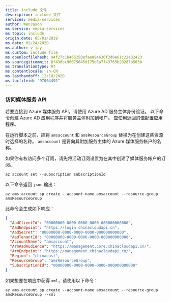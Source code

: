 ```yaml
---
title: include 文件
description: include 文件
services: media-services
author: WenJason
ms.service: media-services
ms.topic: include
origin.date: 05/01/2019
ms.date: 02/24/2020
ms.author: v-jay
ms.custom: include file
ms.openlocfilehash: 94f27c1b465250efae894636f2d0e61c22a32423
ms.sourcegitcommit: 8f438bc90075645d175d6a7f43765b20287b503b
ms.translationtype: HT
ms.contentlocale: zh-CN
ms.lasthandoff: 12/10/2020
ms.locfileid: "97004492"
---
```

### <a name="access-the-media-services-api"></a>访问媒体服务 API

若要连接到 Azure 媒体服务 API，请使用 Azure AD 服务主体身份验证。 以下命令创建 Azure AD 应用程序并将服务主体附加到帐户。 应使用返回的值配置应用程序。

在运行脚本之前，应将 `amsaccount` 和 `amsResourceGroup` 替换为在创建这些资源时选择的名称。 `amsaccount` 是要向其附加服务主体的 Azure 媒体服务帐户的名称。

如果你有权访问多个订阅，请先将活动订阅设置为在其中创建了媒体服务帐户的订阅。

```azurecli
az account set --subscription subscriptionId
```

以下命令返回 `json` 输出：

```azurecli
az ams account sp create --account-name amsaccount --resource-group amsResourceGroup
```

此命令会生成如下响应：

```json
{
  "AadClientId": "00000000-0000-0000-0000-000000000000",
  "AadEndpoint": "https://login.chinacloudapi.cn",
  "AadSecret": "00000000-0000-0000-0000-000000000000",
  "AadTenantId": "00000000-0000-0000-0000-000000000000",
  "AccountName": "amsaccount",
  "ArmAadAudience": "https://management.core.chinacloudapi.cn/",
  "ArmEndpoint": "https://management.chinacloudapi.cn/",
  "Region": "chinaeast",
  "ResourceGroup": "amsResourceGroup",
  "SubscriptionId": "00000000-0000-0000-0000-000000000000"
}
```

如果想要在响应中获得 `xml`，请使用以下命令：

```azurecli
az ams account sp create --account-name amsaccount --resource-group amsResourceGroup --xml
```
